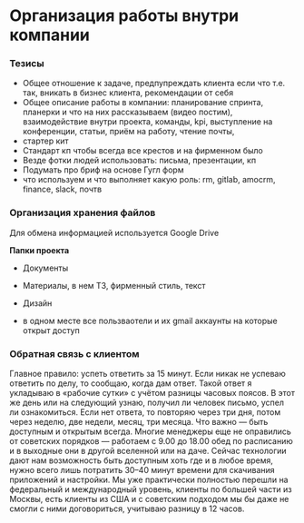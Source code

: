 # Организация работы внутри компании

### Тезисы
* Общее отношение к задаче, предпупреждать клиента если что т.е. так, вникать в бизнес клиента, рекомендации от себя
* Общее описание работы в компании: планирование спринта, планерки и что на них рассказываем (видео постим), взаимодействие внутри проекта, команды, kpi, выступление на конференции, статьи, приём на работу, чтение почты,
* стартер кит
* Стандарт кп чтобы всегда все крестов и на фирменном было
* Везде фотки людей использовать: письма, презентации, кп
* Подумать про бриф на основе Гугл форм
* что используем и что выполняет какую роль: rm, gitlab, amocrm, finance, slack, почтв

### Организация хранения файлов
Для обмена информацией используется Google Drive

**Папки проекта**
* Документы
* Материалы, в нем ТЗ, фирменный стиль, текст
* Дизайн

* в одном месте все пользваотели и их gmail аккаунты на которые открыт доступ


### Обратная связь с клиентом
Главное правило: успеть ответить за 15 минут. Если никак не успеваю ответить по делу, то сообщаю, когда дам ответ. Такой ответ я укладываю в «рабочие сутки» с учётом разницы часовых поясов. 
В этот же день или на следующий узнаю, получил ли человек письмо, успел ли ознакомиться. Если нет ответа, то повторяю через три дня, потом через неделю, две недели, месяц, три месяца. 
Что важно — быть доступным и открытым всегда. Многие менеджеры еще не оправились от советских порядков — работаем с 9.00 до 18.00 обед по расписанию и в выходные они в другой вселенной или на даче. Сейчас технологии дают нам возможность быть доступным хоть где и в любое время, нужно всего лишь потратить 30–40 минут времени для скачивания приложений и настройки. Мы уже практически полностью перешли на федеральный и международный уровень, клиенты по большей части из Москвы, есть клиенты из США и с советским подходом мы бы даже не смогли с ними договориться, учитываю разницу в 12 часов.